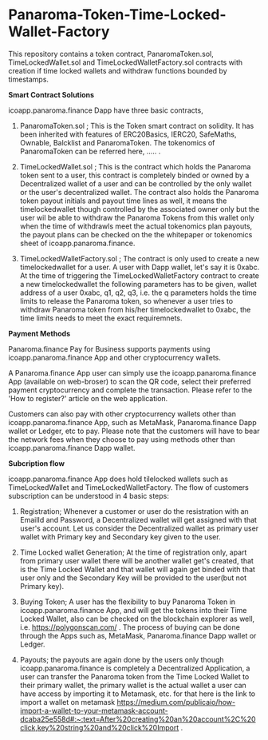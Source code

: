 # Panaroma-Token-Time-Locked-Wallet-Factory
This repository contains a token contract, PanaromaToken.sol, TimeLockedWallet.sol and TimeLockedWalletFactory.sol contracts with creation if time locked wallets and withdraw functions bounded by timestamps. 


**Smart Contract Solutions**

icoapp.panaroma.finance Dapp have three basic contracts,

1. PanaromaToken.sol ; This is the Token smart contract on solidity. It has been inherited with features of ERC20Basics, IERC20, SafeMaths, Ownable, Balcklist and PanaromaToken. The tokenomics of PanaromaToken can be referred here, ..... .

2. TimeLockedWallet.sol ; This is the contract which holds the Panaroma token sent to a user, this contract is completely binded or owned by a Decentralized wallet of a user and can be controlled by the only wallet or the user's decentralized wallet. The contract also holds the Panaroma token payout initials and payout time lines as well, it means the timelockedwallet though controlled by the associated owner only but the user wil be able to withdraw the Panaroma Tokens from this wallet only when the time of withdrawls meet the actual tokenomics plan payouts, the payout plans can be checked on the the whitepaper or tokenomics sheet of icoapp.panaroma.finance. 

3. TimeLockedWalletFactory.sol ; The contract is only used to create a new timelockedwallet for a user. A user with Dapp wallet, let's say it is 0xabc. At the time of triggering the TimeLockedWalletFactory contract to create a new timelockedwallet the following parameters has to be given, wallet address of a user 0xabc, q1, q2, q3, i.e. the q parameters holds the time limits to release the Panaroma token, so whenever a user tries to withdraw Panaroma token from his/her timelockedwallet to 0xabc, the time limits needs to meet the exact requiremnets.



**Payment Methods**

Panaroma.finance Pay for Business supports payments using icoapp.panaroma.finance App and other cryptocurrency wallets.

A Panaroma.finance App user can simply use the icoapp.panaroma.finance App (available on web-broser) to scan the QR code, select their preferred payment cryptocurrency and complete the transaction. Please refer to the 'How to register?' article on the web application.

Customers can also pay with other cryptocurrency wallets other than icoapp.panaroma.finance App, such as MetaMask, Panaroma.finance Dapp wallet or Ledger, etc to pay. Please note that the customers will have to bear the network fees when they choose to pay using methods other than icoapp.panaroma.finance Dapp wallet.


**Subcription flow**

icoapp.panaroma.finance App does hold tilelocked wallets such as TimeLockedWallet and TimeLockedWalletFactory. The flow of customers subscription can be understood in 4 basic steps:

1. Registration; Whenever a customer or user do the resistration with an EmailId and Password, a Decentralized wallet will get assigned with that user's account. Let us consider the Decentralized wallet as primary user wallet with Primary key and Secondary key given to the user.

2. Time Locked wallet Generation; At the time of registration only, apart from primary user wallet there will be another wallet get's created, that is the Time Locked Wallet and that wallet will again get binded with that user only and the Secondary Key will be provided to the user(but not Primary key).

3. Buying Token; A user has the flexibility to buy Panaroma Token in icoapp.panaroma.finance App, and will get the tokens into their Time Locked Wallet, also can be checked on the blockchain explorer as well, i.e. https://polygonscan.com/ . The process of buying can be done through the Apps such as, MetaMask, Panaroma.finance Dapp wallet or Ledger.

4. Payouts; the payouts are again done by the users only though icoapp.panaroma.finance is completely a Decentralized Application, a user can transfer the Panaroma token from the Time Locked Wallet to their primary wallet, the primary wallet is the actual wallet a user can have access by importing it to Metamask, etc. for that here is the link to import a wallet on metamask https://medium.com/publicaio/how-import-a-wallet-to-your-metamask-account-dcaba25e558d#:~:text=After%20creating%20an%20account%2C%20click,key%20string%20and%20click%20Import .
